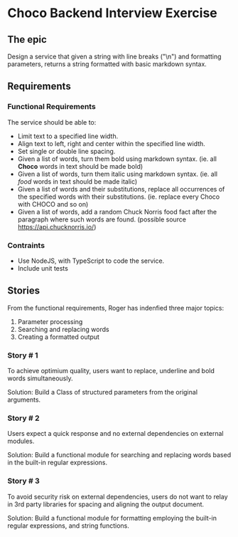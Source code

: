 # Choco Backend Interview Exercise

## The epic

Design a service that given a string with line breaks ("\n") and formatting parameters, returns a string formatted with basic markdown syntax.

## Requirements

### Functional Requirements

The service should be able to:

- Limit text to a specified line width.
- Align text to left, right and center within the specified line width.
- Set single or double line spacing.
- Given a list of words, turn them bold using markdown syntax. (ie. all **Choco** words in text should be made bold)
- Given a list of words, turn them italic using markdown syntax. (ie. all _food_ words in text should be made italic)
- Given a list of words and their substitutions, replace all occurrences of the specified words with their substitutions. (ie. replace every Choco with CHOCO and so on)
- Given a list of words, add a random Chuck Norris food fact after the paragraph where such words are found. (possible source https://api.chucknorris.io/)

### Contraints

- Use NodeJS, with TypeScript to code the service.
- Include unit tests

## Stories

From the functional requirements, Roger has indenfied three major topics:

1. Parameter processing
2. Searching and replacing words
3. Creating a formatted output

### Story # 1

To achieve optimium quality, users want to replace, underline and bold words simultaneously.

Solution: Build a Class of structured parameters from the original arguments.

### Story # 2

Users expect a quick response and no external dependencies on external modules.

Solution: Build a functional module for searching and replacing words based in the built-in regular expressions.

### Story # 3

To avoid security risk on external dependencies, users do not want to relay in 3rd party libraries for spacing and aligning the output document.

Solution: Build a functional module for formatting employing the built-in regular expressions, and string functions.

